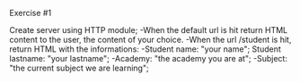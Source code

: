 

Exercise #1

Create server using HTTP module; -When the default url is hit return HTML content to the user, the content of your choice. -When the url /student is hit, return HTML with the informations: -Student name: "your name"; Student lastname: "your lastname"; -Academy: "the academy you are at"; -Subject: "the current subject we are learning";
